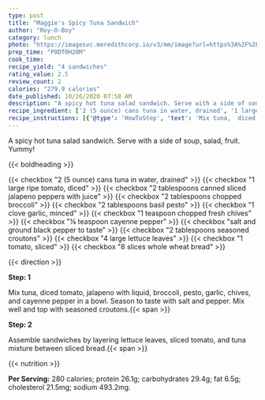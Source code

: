 ```yaml
---
type: post
title: "Maggie's Spicy Tuna Sandwich"
author: "Roy-O-Boy"
category: lunch
photo: "https://imagesvc.meredithcorp.io/v3/mm/image?url=https%3A%2F%2Fimages.media-allrecipes.com%2Fuserphotos%2F1110378.jpg"
prep_time: "P0DT0H20M"
cook_time: 
recipe_yield: "4 sandwiches"
rating_value: 2.5
review_count: 2
calories: "279.9 calories"
date_published: 10/26/2020 07:58 AM
description: "A spicy hot tuna salad sandwich. Serve with a side of soup, salad, fruit. Yummy!"
recipe_ingredient: ['2 (5 ounce) cans tuna in water, drained', '1 large ripe tomato, diced', '2 tablespoons canned sliced jalapeno peppers with juice', '2 tablespoons chopped broccoli', '2 tablespoons basil pesto', '1 clove garlic, minced', '1 teaspoon chopped fresh chives', '⅛ teaspoon cayenne pepper', 'salt and ground black pepper to taste', '2 tablespoons seasoned croutons', '4 large lettuce leaves', '1 tomato, sliced', '8 slices whole wheat bread']
recipe_instructions: [{'@type': 'HowToStep', 'text': 'Mix tuna,  diced tomato, jalapeno with liquid, broccoli, pesto, garlic, chives, and cayenne pepper in a bowl. Season to taste with salt and pepper. Mix well and top with seasoned croutons.\n'}, {'@type': 'HowToStep', 'text': 'Assemble sandwiches by layering lettuce leaves, sliced tomato, and tuna mixture between sliced bread.\n'}]
---
```


A spicy hot tuna salad sandwich. Serve with a side of soup, salad, fruit. Yummy! 

{{< boldheading >}}

{{< checkbox "2 (5 ounce) cans tuna in water, drained" >}}
{{< checkbox "1 large ripe tomato, diced" >}}
{{< checkbox "2 tablespoons canned sliced jalapeno peppers with juice" >}}
{{< checkbox "2 tablespoons chopped broccoli" >}}
{{< checkbox "2 tablespoons basil pesto" >}}
{{< checkbox "1 clove garlic, minced" >}}
{{< checkbox "1 teaspoon chopped fresh chives" >}}
{{< checkbox "⅛ teaspoon cayenne pepper" >}}
{{< checkbox "salt and ground black pepper to taste" >}}
{{< checkbox "2 tablespoons seasoned croutons" >}}
{{< checkbox "4  large lettuce leaves" >}}
{{< checkbox "1  tomato, sliced" >}}
{{< checkbox "8 slices whole wheat bread" >}}


{{< direction >}}

**Step: 1**

Mix tuna,  diced tomato, jalapeno with liquid, broccoli, pesto, garlic, chives, and cayenne pepper in a bowl. Season to taste with salt and pepper. Mix well and top with seasoned croutons.{{< span >}}

**Step: 2**

Assemble sandwiches by layering lettuce leaves, sliced tomato, and tuna mixture between sliced bread.{{< span >}}

{{< nutrition >}}

**Per Serving:** 280 calories; protein 26.1g; carbohydrates 29.4g; fat 6.5g; cholesterol 21.5mg; sodium 493.2mg.